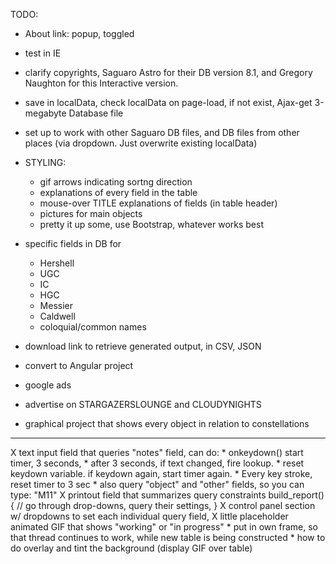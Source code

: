 
TODO:
  - About link: popup, toggled
  - test in IE
  - clarify copyrights, Saguaro Astro for their DB version 8.1, and Gregory Naughton for this Interactive version.

  - save in localData, check localData on page-load, if not exist, Ajax-get 3-megabyte Database file

  - set up to work with other Saguaro DB files, and DB files from other places
    (via dropdown. Just overwrite existing localData)

  - STYLING:
    * gif arrows indicating sortng direction
    * explanations of every field in the table
    * mouse-over TITLE explanations of fields (in table header)
    * pictures for main objects
    * pretty it up some, use Bootstrap, whatever works best

  - specific fields in DB for 
    - Hershell
    - UGC
    - IC
    - HGC
    - Messier
    - Caldwell
    - coloquial/common names

  - download link to retrieve generated output, in CSV, JSON

  - convert to Angular project

  - google ads

  - advertise on STARGAZERSLOUNGE and CLOUDYNIGHTS

  - graphical <canvas> project that shows every object in relation to constellations

--------------------------------------------------------------------------
  X text input field that queries "notes" field, can do:
    * onkeydown() start timer, 3 seconds, 
    * after 3 seconds, if text changed, fire lookup. 
    * reset keydown variable. if keydown again, start timer again.
    * Every key stroke, reset timer to 3 sec
    * also query "object" and "other" fields, so you can type: "M11"
  X printout field that summarizes query constraints
      build_report() {
        // go through drop-downs, query their settings,
      }
  X control panel section w/ dropdowns to set each individual query field, 
  X little placeholder animated GIF that shows "working" or "in progress"
    * put in own frame, so that thread continues to work, while new table
      is being constructed
    * how to do overlay and tint the background (display GIF over table)


